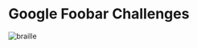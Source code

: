 # Google Foobar Challenges

![braille](https://user-images.githubusercontent.com/38213112/127672428-cc575dad-ca1f-4753-9124-4adafaf7ce6a.png)
